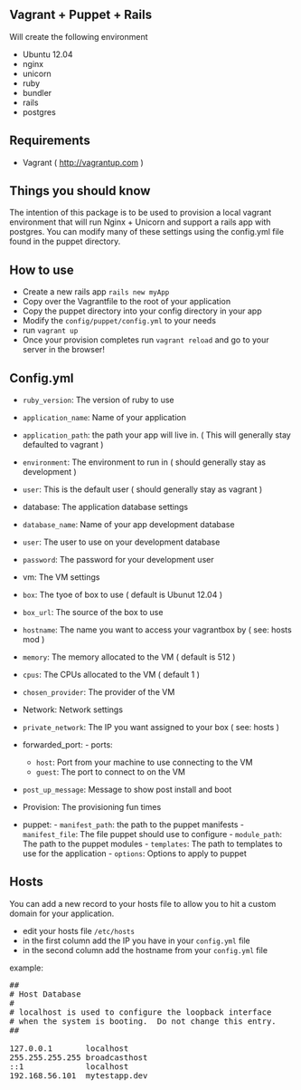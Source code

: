 ## Vagrant + Puppet + Rails
Will create the following environment
 - Ubuntu 12.04
 - nginx
 - unicorn
 - ruby
  - bundler
  - rails
 - postgres

## Requirements
 - Vagrant ( http://vagrantup.com )

## Things you should know
The intention of this package is to be used to provision a local vagrant environment that will run Nginx + Unicorn and support a rails app with postgres. You can modify many of these settings using the config.yml file found in the puppet directory.

## How to use
 - Create a new rails app `rails new myApp`
 - Copy over the Vagrantfile to the root of your application
 - Copy the puppet directory into your config directory in your app
 - Modify the `config/puppet/config.yml` to your needs
 - run `vagrant up`
 - Once your provision completes run `vagrant reload` and go to your server in the browser!

## Config.yml
 - `ruby_version`: The version of ruby to use
 - `application_name`: Name of your application
 - `application_path`: the path your app will live in. ( This will generally stay defaulted to vagrant )
 - `environment`: The environment to run in ( should generally stay as development )
 - `user`: This is the default user ( should generally stay as vagrant )

 - database: The application database settings
  - `database_name`: Name of your app development database
  - `user`: The user to use on your development database
  - `password`: The password for your development user

 - vm: The VM settings
  - `box`: The tyoe of box to use ( default is Ubunut 12.04 )
  - `box_url`: The source of the box to use 
  - `hostname`: The name you want to access your vagrantbox by ( see: hosts mod )
  - `memory`: The memory allocated to the VM ( default is 512 )
  - `cpus`: The CPUs allocated to the VM ( default 1 )
  - `chosen_provider`: The provider of the VM

  - Network: Network settings
   - `private_network`: The IP you want assigned to your box ( see: hosts )
   - forwarded_port:
    - ports:
     - `host`: Port from your machine to use connecting to the VM
     - `guest`: The port to connect to on the VM

  - `post_up_message`: Message to show post install and boot

  - Provision: The provisioning fun times
   - puppet:
    - `manifest_path`: the path to the puppet manifests
    - `manifest_file`: The file puppet should use to configure
    - `module_path`: The path to the puppet modules
    - `templates`: The path to templates to use for the application
    - `options`: Options to apply to puppet

## Hosts
You can add a new record to your hosts file to allow you to hit a custom domain for your application.

 - edit your hosts file `/etc/hosts`
 - in the first column add the IP you have in your `config.yml` file
 - in the second column add the hostname from your `config.yml` file


example:
<pre>
##
# Host Database
#
# localhost is used to configure the loopback interface
# when the system is booting.  Do not change this entry.
##

127.0.0.1       localhost
255.255.255.255 broadcasthost
::1             localhost
192.168.56.101  mytestapp.dev
</pre>